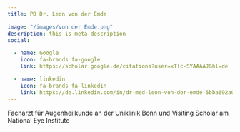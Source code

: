 ```yaml
---
title: PD Dr. Leon von der Emde

image: "/images/von der Emde.png"
description: this is meta description
social:

  - name: Google
    icon: fa-brands fa-google
    link: https://scholar.google.de/citations?user=xTlc-SYAAAAJ&hl=de

  - name: linkedin
    icon: fa-brands fa-linkedin
    link: https://de.linkedin.com/in/dr-med-leon-von-der-emde-5bba692a0
---
```


Facharzt für Augenheilkunde an der Uniklinik Bonn und Visiting Scholar am National Eye Institute
